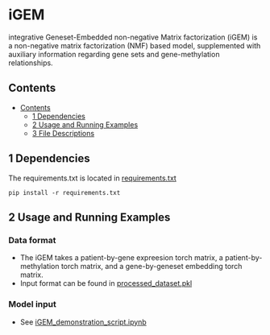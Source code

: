 # iGEM
integrative Geneset-Embedded non-negative Matrix factorization (iGEM) is a non-negative matrix factorization (NMF) based model, supplemented with auxiliary information regarding gene sets and gene-methylation relationships.

## Contents ##
- [Contents](#contents)
	- [1 Dependencies](#2-requirements)
	- [2 Usage and Running Examples](#3-usage-and-running-example)
	- [3 File Descriptions](#4-file-description)

## 1 Dependencies
The requirements.txt is located in [requirements.txt](https://github.com/li-lab-mcgill/iGEM/blob/main/requirements.txt)
```
pip install -r requirements.txt
```

## 2 Usage and Running Examples
### Data format
* The iGEM takes a patient-by-gene expreesion torch matrix, a patient-by-methylation torch matrix, and a gene-by-geneset embedding torch matrix.
* Input format can be found in [processed_dataset.pkl](https://github.com/li-lab-mcgill/iGEM/blob/main/processed_dataset.pkl)

### Model input
* See [iGEM_demonstration_script.ipynb](https://github.com/li-lab-mcgill/iGEM/blob/main/iGEM_demonstration_script.ipynb)
